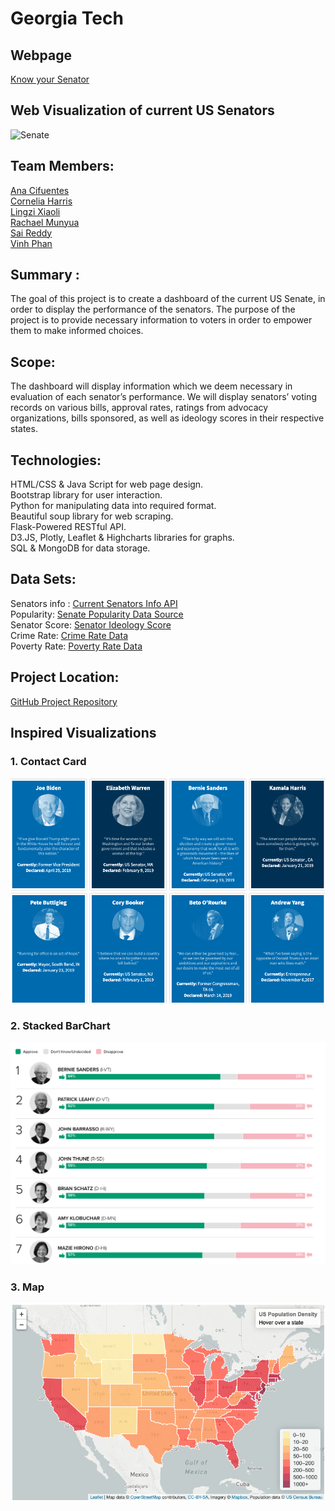 
# Georgia Tech 

## Webpage

[Know your Senator](https://sai-praneeth-reddy.github.io/GT_US_Senate/)


## Web Visualization of current US Senators

![Senate](https://upload.wikimedia.org/wikipedia/commons/thumb/e/e1/Capitol_at_night_7_%28Washington%29_%2844519231474%29.jpg/800px-Capitol_at_night_7_%28Washington%29_%2844519231474%29.jpg "Logo Title Text 1")


## Team Members: 
[Ana Cifuentes](https://www.linkedin.com/in/anacifuentesco/?locale=en_US) <br />
[Cornelia Harris](http://www.linkedin.com/in/corneliaharris) <br />
[Lingzi Xiaoli](https://www.linkedin.com/in/lingzi-xiaoli-27b87174) <br />
[Rachael Munyua](http://www.linkedin.com/in/rachael-munyua) <br />
[Sai Reddy](https://www.linkedin.com/in/saipraneeth1/) <br />
[Vinh Phan](https://github.com/vn0707/) <br />


## Summary : 
The goal of this project is to create a dashboard of the current US Senate, in order to display the performance of the senators. The purpose of the project is to provide necessary information to voters in order to empower them to make informed choices.


## Scope: 
The dashboard will display information which we deem necessary in evaluation of each senator’s performance. We will display senators’ voting records on various bills, approval rates, ratings from advocacy organizations, bills sponsored, as well as ideology scores in their respective states.

## Technologies:
HTML/CSS & Java Script for web page design. <br />
Bootstrap library for user interaction. <br />
Python for manipulating data into required format. <br />
Beautiful soup library for web scraping. <br />
Flask-Powered RESTful API. <br />
D3.JS, Plotly, Leaflet & Highcharts libraries for graphs. <br />
SQL & MongoDB for data storage. <br />

## Data Sets:
Senators info : [Current Senators Info API](https://www.govtrack.us/api/v2/role?current=true&role_type=senator) <br />
Popularity: [Senate Popularity Data Source](https://morningconsult.com/2019/01/10/americas-most-and-least-popular-senators-q4-2018-2/) <br />
Senator Score: [Senator Ideology Score](https://www.govtrack.us/congress/members/report-cards/2019/senate/ideology) <br />
Crime Rate: [Crime Rate Data](https://worldpopulationreview.com/state-rankings/crime-rate-by-state)<br />
Poverty Rate: [Poverty Rate Data](https://worldpopulationreview.com/state-rankings/poverty-rate-by-state)<br />

## Project Location:  
[GitHub Project Repository](https://github.com/sai-praneeth-reddy/GT_US_Senate.git)


## Inspired Visualizations


### 1. Contact Card

![Contact Card](Images/Image1.png)


### 2. Stacked BarChart

![Barchart](Images/Image2.png)

### 3. Map

![map](Images/Image3.png)







































